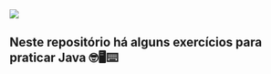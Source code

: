 <img src= "https://deviniciative.files.wordpress.com/2019/08/java_binary_code_gears_programming_coding_development_by_bluebay2014_gettyimages-1040871468_2400x1600-100795798-large.3x2.jpg">

## Neste repositório há alguns exercícios para praticar Java 🤓🖥️⌨️
